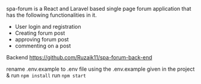 spa-forum is a React and Laravel based single page forum application that has the following functionalities in it.

- User login and registration
- Creating forum post
- approving forum post
- commenting on a post

Backend
https://github.com/Ruzaik11/spa-forum-back-end

rename .env.example to .env file using the .env.example given in the project &
run  `npm install`
run  `npm start`

